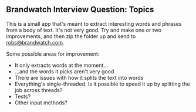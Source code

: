 Brandwatch Interview Question: Topics
-------------------------------------
This is a small app that's meant to extract interesting words and phrases from a body of text. It's not very good. Try and make one or two improvements,
and then zip the folder up and send to robs@brandwatch.com.

Some possible areas for improvement:

*  It only extracts words at the moment...
*  ...and the words it picks aren't very good
*  There are issues with how it splits the text into words
*  Everything's single-threaded. Is it possible to speed it up by splitting the job across threads?
*  Tests?
*  Other input methods?
